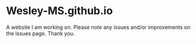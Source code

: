 # Wesley-MS.github.io
A website I am working on.
Please note any issues and/or improvements on the issues page. Thank you.
